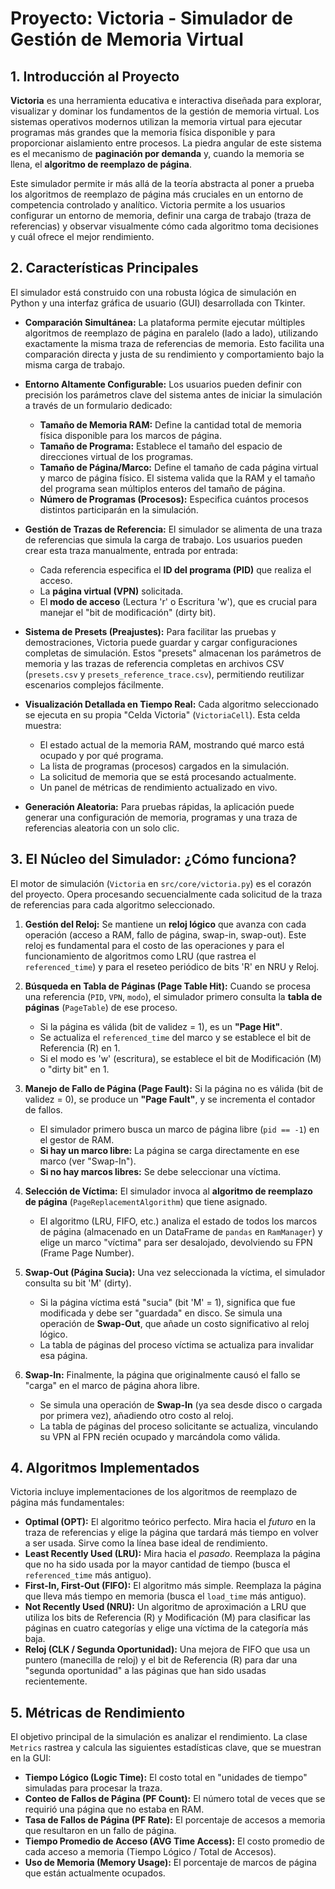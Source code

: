# Proyecto: Victoria - Simulador de Gestión de Memoria Virtual

## 1. Introducción al Proyecto

**Victoria** es una herramienta educativa e interactiva diseñada para explorar, visualizar y dominar los fundamentos de la gestión de memoria virtual. Los sistemas operativos modernos utilizan la memoria virtual para ejecutar programas más grandes que la memoria física disponible y para proporcionar aislamiento entre procesos. La piedra angular de este sistema es el mecanismo de **paginación por demanda** y, cuando la memoria se llena, el **algoritmo de reemplazo de página**.

Este simulador permite ir más allá de la teoría abstracta al poner a prueba los algoritmos de reemplazo de página más cruciales en un entorno de competencia controlado y analítico. Victoria permite a los usuarios configurar un entorno de memoria, definir una carga de trabajo (traza de referencias) y observar visualmente cómo cada algoritmo toma decisiones y cuál ofrece el mejor rendimiento.

## 2. Características Principales

El simulador está construido con una robusta lógica de simulación en Python y una interfaz gráfica de usuario (GUI) desarrollada con Tkinter.

* **Comparación Simultánea:** La plataforma permite ejecutar múltiples algoritmos de reemplazo de página en paralelo (lado a lado), utilizando exactamente la misma traza de referencias de memoria. Esto facilita una comparación directa y justa de su rendimiento y comportamiento bajo la misma carga de trabajo.

* **Entorno Altamente Configurable:** Los usuarios pueden definir con precisión los parámetros clave del sistema antes de iniciar la simulación a través de un formulario dedicado:
    * **Tamaño de Memoria RAM:** Define la cantidad total de memoria física disponible para los marcos de página.
    * **Tamaño de Programa:** Establece el tamaño del espacio de direcciones virtual de los programas.
    * **Tamaño de Página/Marco:** Define el tamaño de cada página virtual y marco de página físico. El sistema valida que la RAM y el tamaño del programa sean múltiplos enteros del tamaño de página.
    * **Número de Programas (Procesos):** Especifica cuántos procesos distintos participarán en la simulación.

* **Gestión de Trazas de Referencia:** El simulador se alimenta de una traza de referencias que simula la carga de trabajo. Los usuarios pueden crear esta traza manualmente, entrada por entrada:
    * Cada referencia especifica el **ID del programa (PID)** que realiza el acceso.
    * La **página virtual (VPN)** solicitada.
    * El **modo de acceso** (Lectura 'r' o Escritura 'w'), que es crucial para manejar el "bit de modificación" (dirty bit).

* **Sistema de Presets (Preajustes):** Para facilitar las pruebas y demostraciones, Victoria puede guardar y cargar configuraciones completas de simulación. Estos "presets" almacenan los parámetros de memoria y las trazas de referencia completas en archivos CSV (`presets.csv` y `presets_reference_trace.csv`), permitiendo reutilizar escenarios complejos fácilmente.

* **Visualización Detallada en Tiempo Real:** Cada algoritmo seleccionado se ejecuta en su propia "Celda Victoria" (`VictoriaCell`). Esta celda muestra:
    * El estado actual de la memoria RAM, mostrando qué marco está ocupado y por qué programa.
    * La lista de programas (procesos) cargados en la simulación.
    * La solicitud de memoria que se está procesando actualmente.
    * Un panel de métricas de rendimiento actualizado en vivo.

* **Generación Aleatoria:** Para pruebas rápidas, la aplicación puede generar una configuración de memoria, programas y una traza de referencias aleatoria con un solo clic.

## 3. El Núcleo del Simulador: ¿Cómo funciona?

El motor de simulación (`Victoria` en `src/core/victoria.py`) es el corazón del proyecto. Opera procesando secuencialmente cada solicitud de la traza de referencias para cada algoritmo seleccionado.

1.  **Gestión del Reloj:** Se mantiene un **reloj lógico** que avanza con cada operación (acceso a RAM, fallo de página, swap-in, swap-out). Este reloj es fundamental para el costo de las operaciones y para el funcionamiento de algoritmos como LRU (que rastrea el `referenced_time`) y para el reseteo periódico de bits 'R' en NRU y Reloj.

2.  **Búsqueda en Tabla de Páginas (Page Table Hit):** Cuando se procesa una referencia (`PID`, `VPN`, `modo`), el simulador primero consulta la **tabla de páginas** (`PageTable`) de ese proceso.
    * Si la página es válida (bit de validez = 1), es un **"Page Hit"**.
    * Se actualiza el `referenced_time` del marco y se establece el bit de Referencia (R) en 1.
    * Si el modo es 'w' (escritura), se establece el bit de Modificación (M) o "dirty bit" en 1.

3.  **Manejo de Fallo de Página (Page Fault):** Si la página no es válida (bit de validez = 0), se produce un **"Page Fault"**, y se incrementa el contador de fallos.
    * El simulador primero busca un marco de página libre (`pid == -1`) en el gestor de RAM.
    * **Si hay un marco libre:** La página se carga directamente en ese marco (ver "Swap-In").
    * **Si no hay marcos libres:** Se debe seleccionar una víctima.

4.  **Selección de Víctima:** El simulador invoca al **algoritmo de reemplazo de página** (`PageReplacementAlgorithm`) que tiene asignado.
    * El algoritmo (LRU, FIFO, etc.) analiza el estado de todos los marcos de página (almacenado en un DataFrame de `pandas` en `RamManager`) y elige un marco "víctima" para ser desalojado, devolviendo su FPN (Frame Page Number).

5.  **Swap-Out (Página Sucia):** Una vez seleccionada la víctima, el simulador consulta su bit 'M' (dirty).
    * Si la página víctima está "sucia" (bit 'M' = 1), significa que fue modificada y debe ser "guardada" en disco. Se simula una operación de **Swap-Out**, que añade un costo significativo al reloj lógico.
    * La tabla de páginas del proceso víctima se actualiza para invalidar esa página.

6.  **Swap-In:** Finalmente, la página que originalmente causó el fallo se "carga" en el marco de página ahora libre.
    * Se simula una operación de **Swap-In** (ya sea desde disco o cargada por primera vez), añadiendo otro costo al reloj.
    * La tabla de páginas del proceso solicitante se actualiza, vinculando su VPN al FPN recién ocupado y marcándola como válida.

## 4. Algoritmos Implementados

Victoria incluye implementaciones de los algoritmos de reemplazo de página más fundamentales:

* **Optimal (OPT):** El algoritmo teórico perfecto. Mira hacia el *futuro* en la traza de referencias y elige la página que tardará más tiempo en volver a ser usada. Sirve como la línea base ideal de rendimiento.
* **Least Recently Used (LRU):** Mira hacia el *pasado*. Reemplaza la página que no ha sido usada por la mayor cantidad de tiempo (busca el `referenced_time` más antiguo).
* **First-In, First-Out (FIFO):** El algoritmo más simple. Reemplaza la página que lleva más tiempo en memoria (busca el `load_time` más antiguo).
* **Not Recently Used (NRU):** Un algoritmo de aproximación a LRU que utiliza los bits de Referencia (R) y Modificación (M) para clasificar las páginas en cuatro categorías y elige una víctima de la categoría más baja.
* **Reloj (CLK / Segunda Oportunidad):** Una mejora de FIFO que usa un puntero (manecilla de reloj) y el bit de Referencia (R) para dar una "segunda oportunidad" a las páginas que han sido usadas recientemente.

## 5. Métricas de Rendimiento

El objetivo principal de la simulación es analizar el rendimiento. La clase `Metrics` rastrea y calcula las siguientes estadísticas clave, que se muestran en la GUI:

* **Tiempo Lógico (Logic Time):** El costo total en "unidades de tiempo" simuladas para procesar la traza.
* **Conteo de Fallos de Página (PF Count):** El número total de veces que se requirió una página que no estaba en RAM.
* **Tasa de Fallos de Página (PF Rate):** El porcentaje de accesos a memoria que resultaron en un fallo de página.
* **Tiempo Promedio de Acceso (AVG Time Access):** El costo promedio de cada acceso a memoria (Tiempo Lógico / Total de Accesos).
* **Uso de Memoria (Memory Usage):** El porcentaje de marcos de página que están actualmente ocupados.
